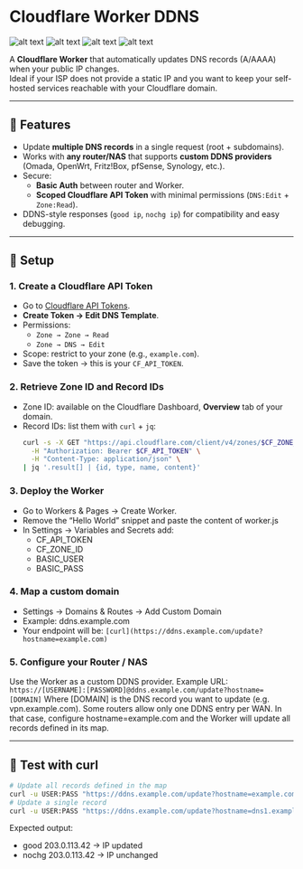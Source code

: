 # Cloudflare Worker DDNS
![alt text](https://badgen.net/badge/release/v.1.0/green?) ![alt text](https://badgen.net/badge/platform/Cloudflare/orange?) ![alt text](https://badgen.net/badge/code/JS/pink?) ![alt text](https://badgen.net/badge/license/MIT/blue?)

A **Cloudflare Worker** that automatically updates DNS records (A/AAAA) when your public IP changes.  
Ideal if your ISP does not provide a static IP and you want to keep your self-hosted services reachable with your Cloudflare domain.

---

## 🚀 Features
- Update **multiple DNS records** in a single request (root + subdomains).
- Works with **any router/NAS** that supports **custom DDNS providers** (Omada, OpenWrt, Fritz!Box, pfSense, Synology, etc.).
- Secure:
  - **Basic Auth** between router and Worker.
  - **Scoped Cloudflare API Token** with minimal permissions (`DNS:Edit` + `Zone:Read`).
- DDNS-style responses (`good ip`, `nochg ip`) for compatibility and easy debugging.

---

## 🔧 Setup

### 1. Create a Cloudflare API Token
- Go to [Cloudflare API Tokens](https://dash.cloudflare.com/profile/api-tokens).  
- **Create Token → Edit DNS Template**.  
- Permissions:  
  - `Zone → Zone → Read`  
  - `Zone → DNS → Edit`  
- Scope: restrict to your zone (e.g., `example.com`).  
- Save the token → this is your `CF_API_TOKEN`.

### 2. Retrieve Zone ID and Record IDs
- Zone ID: available on the Cloudflare Dashboard, **Overview** tab of your domain.  
- Record IDs: list them with `curl` + `jq`:
  ```bash
  curl -s -X GET "https://api.cloudflare.com/client/v4/zones/$CF_ZONE_ID/dns_records?per_page=100" \
    -H "Authorization: Bearer $CF_API_TOKEN" \
    -H "Content-Type: application/json" \
  | jq '.result[] | {id, type, name, content}'
  ```

### 3. Deploy the Worker
- Go to Workers & Pages → Create Worker.
- Remove the “Hello World” snippet and paste the content of worker.js
- In Settings → Variables and Secrets add:
  - CF_API_TOKEN
  - CF_ZONE_ID
  - BASIC_USER
  - BASIC_PASS

### 4. Map a custom domain
- Settings → Domains & Routes → Add Custom Domain
- Example: ddns.example.com
- Your endpoint will be:
  `[curl](https://ddns.example.com/update?hostname=example.com)`

### 5. Configure your Router / NAS
Use the Worker as a custom DDNS provider. Example URL:
`https://[USERNAME]:[PASSWORD]@ddns.example.com/update?hostname=[DOMAIN]`
Where [DOMAIN] is the DNS record you want to update (e.g. vpn.example.com).
Some routers allow only one DDNS entry per WAN. In that case, configure hostname=example.com and the Worker will update all records defined in its map.

---

## 🧪 Test with curl
```bash
# Update all records defined in the map
curl -u USER:PASS "https://ddns.example.com/update?hostname=example.com&ip=203.0.113.42&verbose=1"
# Update a single record
curl -u USER:PASS "https://ddns.example.com/update?hostname=dns1.example.com&ip=203.0.113.42"
```
Expected output:
- good 203.0.113.42 → IP updated
- nochg 203.0.113.42 → IP unchanged

